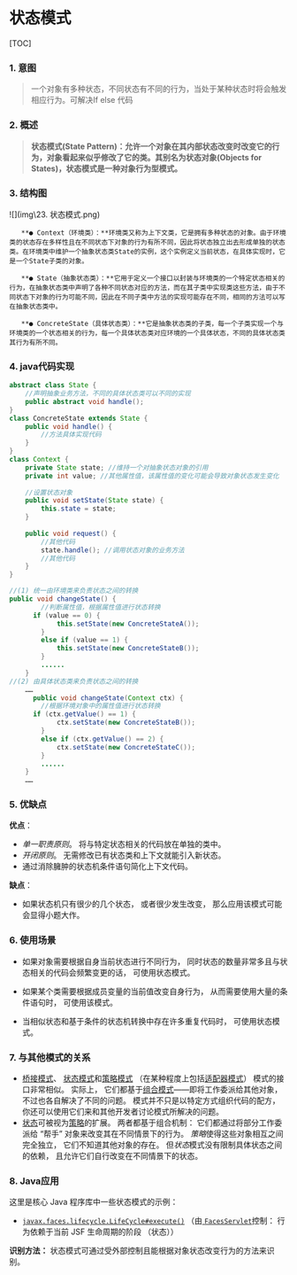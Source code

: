 # 状态模式

[TOC]

### 1. 意图

>一个对象有多种状态，不同状态有不同的行为，当处于某种状态时将会触发相应行为。可解决If else 代码

### 2. 概述

>**状态模式(State Pattern)：允许一个对象在其内部状态改变时改变它的行为，对象看起来似乎修改了它的类。其别名为状态对象(Objects for States)，状态模式是一种对象行为型模式。** 

### 3. 结构图

![](img\23. 状态模式.png)

       **● Context（环境类）：**环境类又称为上下文类，它是拥有多种状态的对象。由于环境类的状态存在多样性且在不同状态下对象的行为有所不同，因此将状态独立出去形成单独的状态类。在环境类中维护一个抽象状态类State的实例，这个实例定义当前状态，在具体实现时，它是一个State子类的对象。

       **● State（抽象状态类）：**它用于定义一个接口以封装与环境类的一个特定状态相关的行为，在抽象状态类中声明了各种不同状态对应的方法，而在其子类中实现类这些方法，由于不同状态下对象的行为可能不同，因此在不同子类中方法的实现可能存在不同，相同的方法可以写在抽象状态类中。

       **● ConcreteState（具体状态类）：**它是抽象状态类的子类，每一个子类实现一个与环境类的一个状态相关的行为，每一个具体状态类对应环境的一个具体状态，不同的具体状态类其行为有所不同。

### 4. java代码实现

```java
abstract class State {
    //声明抽象业务方法，不同的具体状态类可以不同的实现
	public abstract void handle();
}
class ConcreteState extends State {
	public void handle() {
		//方法具体实现代码
	}
}
class Context {
	private State state; //维持一个对抽象状态对象的引用
	private int value; //其他属性值，该属性值的变化可能会导致对象状态发生变化
 
    //设置状态对象
	public void setState(State state) {
		this.state = state;
	}
 
	public void request() {
		//其他代码
		state.handle(); //调用状态对象的业务方法
		//其他代码
	}
}
```

```java
//(1) 统一由环境类来负责状态之间的转换
public void changeState() {
		//判断属性值，根据属性值进行状态转换
      if (value == 0) {
			this.setState(new ConcreteStateA());
		}
		else if (value == 1) {
			this.setState(new ConcreteStateB());
		}
        ......
	}
//(2) 由具体状态类来负责状态之间的转换
	……
      public void changeState(Context ctx) {
		//根据环境对象中的属性值进行状态转换
      if (ctx.getValue() == 1) {
			ctx.setState(new ConcreteStateB());
		}
		else if (ctx.getValue() == 2) {
			ctx.setState(new ConcreteStateC());
		}
        ......
	}
    ……
```



### 5. 优缺点

**优点**：

-  *单一职责原则*。 将与特定状态相关的代码放在单独的类中。
-  *开闭原则*。 无需修改已有状态类和上下文就能引入新状态。
-  通过消除臃肿的状态机条件语句简化上下文代码。

**缺点**：

-  如果状态机只有很少的几个状态， 或者很少发生改变， 那么应用该模式可能会显得小题大作。

### 6. 使用场景

-  如果对象需要根据自身当前状态进行不同行为， 同时状态的数量非常多且与状态相关的代码会频繁变更的话， 可使用状态模式。 
-  如果某个类需要根据成员变量的当前值改变自身行为， 从而需要使用大量的条件语句时， 可使用该模式。 

-  当相似状态和基于条件的状态机转换中存在许多重复代码时， 可使用状态模式。 

### 7. 与其他模式的关系

- [桥接模式](https://refactoringguru.cn/design-patterns/bridge)、 [状态模式](https://refactoringguru.cn/design-patterns/state)和[策略模式](https://refactoringguru.cn/design-patterns/strategy) （在某种程度上包括[适配器模式](https://refactoringguru.cn/design-patterns/adapter)） 模式的接口非常相似。 实际上， 它们都基于[组合模式](https://refactoringguru.cn/design-patterns/composite)——即将工作委派给其他对象， 不过也各自解决了不同的问题。 模式并不只是以特定方式组织代码的配方， 你还可以使用它们来和其他开发者讨论模式所解决的问题。
- [状态](https://refactoringguru.cn/design-patterns/state)可被视为[策略](https://refactoringguru.cn/design-patterns/strategy)的扩展。 两者都基于组合机制： 它们都通过将部分工作委派给 “帮手” 对象来改变其在不同情景下的行为。 *策略*使得这些对象相互之间完全独立， 它们不知道其他对象的存在。 但*状态*模式没有限制具体状态之间的依赖， 且允许它们自行改变在不同情景下的状态。

### 8. Java应用

这里是核心 Java 程序库中一些状态模式的示例：

- [`javax.faces.lifecycle.LifeCycle#execute()`](http://docs.oracle.com/javaee/7/api/javax/faces/lifecycle/Lifecycle.html#execute-javax.faces.context.FacesContext-) （由[ `Faces­Servlet`](http://docs.oracle.com/javaee/7/api/javax/faces/webapp/FacesServlet.html)控制： 行为依赖于当前 JSF 生命周期的阶段 （状态））

**识别方法：** 状态模式可通过受外部控制且能根据对象状态改变行为的方法来识别。